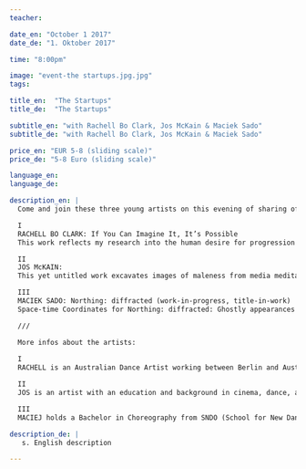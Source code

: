```yaml
---
teacher:

date_en: "October 1 2017"
date_de: "1. Oktober 2017"

time: "8:00pm"

image: "event-the startups.jpg.jpg"
tags:

title_en:  "The Startups"
title_de:  "The Startups"

subtitle_en: "with Rachell Bo Clark, Jos McKain & Maciek Sado"
subtitle_de: "with Rachell Bo Clark, Jos McKain & Maciek Sado"

price_en: "EUR 5-8 (sliding scale)"
price_de: "5-8 Euro (sliding scale)"

language_en:
language_de:

description_en: |
  Come and join these three young artists on this evening of sharing of new works in progress!  

  I  
  RACHELL BO CLARK: If You Can Imagine It, It’s Possible  
  This work reflects my research into the human desire for progression and its inherent link to the departure from humanness’. Throughout my research I have begun to focus on the relevance/ irrelevance of the physical body and the pleasures as well as the perils related to the current state of human connection to the other, space and the self.  

  II  
  JOS McKAIN:  
  This yet untitled work excavates images of maleness from media meditations that encompass violence, sexuality and authority. It look to narratives of a culture that visually codes privilege into the white male body. Focusing on fluctuations balance between the irl & url*, it asks how this fracture might apply to systems of fear, guilt, grief, rage, and love.  

  III  
  MACIEK SADO: Northing: diffracted (work-in-progress, title-in-work)  
  Space-time Coordinates for Northing: diffracted: Ghostly appearances of subjects/ diffracted by liquid identities/ diffracted by handmade augmented reality/ diffracted by nostalgia for the lost futures/ diffracted by nothingness and around zero field fluctuations/ diffracted by post post-internet multitasking bodily activities/ diffracted by childhood memories/ diffracted by 2017/ diffracted by just past/diffracted by not yet.  

  ///  

  More infos about the artists:  
  
  I  
  RACHELL is an Australian Dance Artist working between Berlin and Australia since 2014. Completing her training at the Victorian College of the Arts in Melbourne Australia, Rachell moved to Berlin to explore and widen her understandings of art, dance and performance making. Rachell is active in the Berlin dance community creating and performing her own works and collaborating with various performance groups and artists. Her artistic practice moves between dance and video art and has developed from a desire to understand the functionality of the body and the world around it.  

  II  
  JOS is an artist with an education and background in cinema, dance, and theater working in the visual arts since 2012. He was born in Kansas USA and was educated in Minnesota and California with a year in Pune India studying Indian Classical Music and Dance. He was located in Los Angeles for 13 years, relocating to Berlin between 2015-2016. Over the last 9 years he has made a research into media structures through practice and participation in projects from Taylor Swift to Jerome Bel. His work has been shown at HAMMER Museum Los Angeles, Queer Biennial 2014 and Centre Pompidou.  

  III  
  MACIEJ holds a Bachelor in Choreography from SNDO (School for New Dance Development) and Master in Medicine from Medical University in Wrocław. Based loyal to his practice in between Amsterdam, Berlin and Wrocław. His research is focused on the notion of Nothingness, The Void and The Virtual as an integral part of moldable, a in-constant-becoming reality. Following Karen Barad’s concept of Agential Realism he is interested in creating theatrical phenomenas - rather than performances - on the verge of theatre, dance and body related practices. A phenomena where subjects are not produced in order to give meanings but come into being by practices of oblique perspectives. His works were shown in festivals around Europe (The Netherlands, Belgium, Poland, Czech Republic, Spain).  

description_de: |
   s. English description

---
```

